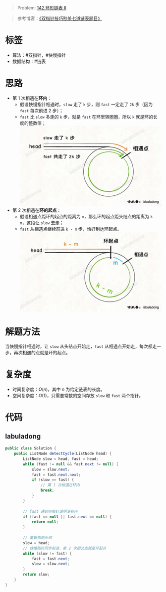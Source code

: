 <!--
 * @Auther: zth
 * @Date: 2024-03-04 10:51:47
 * @LastEditTime: 2024-03-04 16:10:55
 * @Description:
-->

> Problem: [142.环形链表 II](https://leetcode.cn/problems/linked-list-cycle-ii)

> 参考博客：[《双指针技巧秒杀七道链表题目》](https://labuladong.online/algo/essential-technique/linked-list-skills-summary/#合并-k-个有序链表)

# 标签

- 算法：#双指针，#快慢指针
- 数据结构：#链表

# 思路

- 第 1 次相遇在**环内**：
  - 假设快慢指针相遇时，`slow` 走了 `k` 步，则 `fast` 一定走了 `2k` 步（因为 `fast` 每次前进 2 步）；
  - `fast` 比 `slow` 多走的 `k` 步，就是 `fast` 在环里转圈圈，所以 `k` 就是环的长度的整数倍；
    ![快慢指针第1次相遇](142_环形链表II_快慢指针第1次相遇.png)
- 第 2 次相遇在**环的起点**：
  - 假设相遇点距环的起点的距离为 `m`，那么环的起点距头结点的距离为 `k - m`，这段让 `slow` 去走；
  - `fast` 从相遇点继续前进 `k - m` 步，恰好到达环起点。
    ![快慢指针第2次相遇](142_环形链表II_快慢指针第2次相遇.png)

# 解题方法

当快慢指针相遇时，让 `slow` 从头结点开始走，`fast` 从相遇点开始走，每次都走一步，再次相遇的点就是环的起点。

# 复杂度

- 时间复杂度：$O(n)$，其中 $n$ 为给定链表的长度。
- 空间复杂度：$O(1)$，只需要常数的空间存放 `slow` 和 `fast` 两个指针。

# 代码

## labuladong

```Java
public class Solution {
    public ListNode detectCycle(ListNode head) {
        ListNode slow = head, fast = head;
        while (fast != null && fast.next != null) {
            slow = slow.next;
            fast = fast.next.next;
            if (slow == fast) {
                // 第 1 次相遇在环内
                break;
            }
        }

        // fast 遇到空指针说明没有环
        if (fast == null || fast.next == null) {
            return null;
        }

        // 重新指向头结
        slow = head;
        // 快慢指针同步前进，第 2 次相交点就是环起点
        while (slow != fast) {
            fast = fast.next;
            slow = slow.next;
        }
        return slow;
    }
}
```
